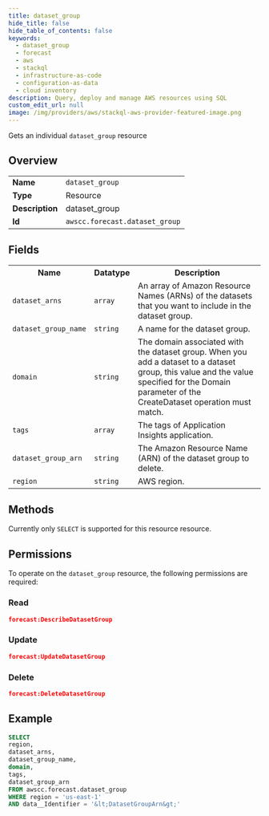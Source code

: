 ```yaml
---
title: dataset_group
hide_title: false
hide_table_of_contents: false
keywords:
  - dataset_group
  - forecast
  - aws
  - stackql
  - infrastructure-as-code
  - configuration-as-data
  - cloud inventory
description: Query, deploy and manage AWS resources using SQL
custom_edit_url: null
image: /img/providers/aws/stackql-aws-provider-featured-image.png
---
```

Gets an individual <code>dataset_group</code> resource

## Overview
<table><tbody>
<tr><td><b>Name</b></td><td><code>dataset_group</code></td></tr>
<tr><td><b>Type</b></td><td>Resource</td></tr>
<tr><td><b>Description</b></td><td>dataset_group</td></tr>
<tr><td><b>Id</b></td><td><code>awscc.forecast.dataset_group</code></td></tr>
</tbody></table>

## Fields
<table><tbody>
<tr><th>Name</th><th>Datatype</th><th>Description</th></tr>
<tr><td><code>dataset_arns</code></td><td><code>array</code></td><td>An array of Amazon Resource Names (ARNs) of the datasets that you want to include in the dataset group.</td></tr>
<tr><td><code>dataset_group_name</code></td><td><code>string</code></td><td>A name for the dataset group.</td></tr>
<tr><td><code>domain</code></td><td><code>string</code></td><td>The domain associated with the dataset group. When you add a dataset to a dataset group, this value and the value specified for the Domain parameter of the CreateDataset operation must match.</td></tr>
<tr><td><code>tags</code></td><td><code>array</code></td><td>The tags of Application Insights application.</td></tr>
<tr><td><code>dataset_group_arn</code></td><td><code>string</code></td><td>The Amazon Resource Name (ARN) of the dataset group to delete.</td></tr>
<tr><td><code>region</code></td><td><code>string</code></td><td>AWS region.</td></tr>

</tbody></table>

## Methods
Currently only <code>SELECT</code> is supported for this resource resource.

## Permissions

To operate on the <code>dataset_group</code> resource, the following permissions are required:

### Read
```json
forecast:DescribeDatasetGroup
```

### Update
```json
forecast:UpdateDatasetGroup
```

### Delete
```json
forecast:DeleteDatasetGroup
```


## Example
```sql
SELECT
region,
dataset_arns,
dataset_group_name,
domain,
tags,
dataset_group_arn
FROM awscc.forecast.dataset_group
WHERE region = 'us-east-1'
AND data__Identifier = '&lt;DatasetGroupArn&gt;'
```

